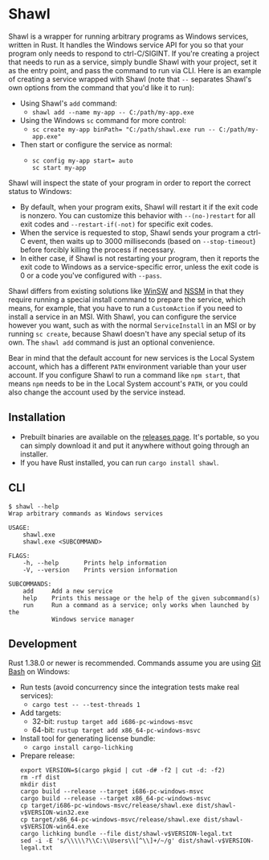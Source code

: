 # Shawl

Shawl is a wrapper for running arbitrary programs as Windows services,
written in Rust. It handles the Windows service API for you so that your
program only needs to respond to ctrl-C/SIGINT. If you're creating a project
that needs to run as a service, simply bundle Shawl with your project, set it
as the entry point, and pass the command to run via CLI. Here is an example of
creating a service wrapped with Shawl (note that `--` separates Shawl's own
options from the command that you'd like it to run):

* Using Shawl's `add` command:
  * `shawl add --name my-app -- C:/path/my-app.exe`
* Using the Windows `sc` command for more control:
  * `sc create my-app binPath= "C:/path/shawl.exe run -- C:/path/my-app.exe"`
* Then start or configure the service as normal:
  * ```
    sc config my-app start= auto
    sc start my-app
    ```

Shawl will inspect the state of your program in order to report the correct
status to Windows:

* By default, when your program exits, Shawl will restart it if the exit code
  is nonzero. You can customize this behavior with `--(no-)restart` for all
  exit codes and `--restart-if(-not)` for specific exit codes.
* When the service is requested to stop, Shawl sends your program a ctrl-C
  event, then waits up to 3000 milliseconds (based on `--stop-timeout`) before
  forcibly killing the process if necessary.
* In either case, if Shawl is not restarting your program, then it reports
  the exit code to Windows as a service-specific error, unless the exit code
  is 0 or a code you've configured with `--pass`.

Shawl differs from existing solutions like [WinSW](https://github.com/kohsuke/winsw)
and [NSSM](https://nssm.cc) in that they require running a special install
command to prepare the service, which means, for example, that you have to run
a `CustomAction` if you need to install a service in an MSI. With Shawl, you can
configure the service however you want, such as with the normal `ServiceInstall`
in an MSI or by running `sc create`, because Shawl doesn't have any special
setup of its own. The `shawl add` command is just an optional convenience.

Bear in mind that the default account for new services is the Local System
account, which has a different `PATH` environment variable than your user
account. If you configure Shawl to run a command like `npm start`, that means
`npm` needs to be in the Local System account's `PATH`, or you could also
change the account used by the service instead.

## Installation
* Prebuilt binaries are available on the
  [releases page](https://github.com/mtkennerly/shawl/releases).
  It's portable, so you can simply download it and put it anywhere
  without going through an installer.
* If you have Rust installed, you can run `cargo install shawl`.

## CLI

```console
$ shawl --help
Wrap arbitrary commands as Windows services

USAGE:
    shawl.exe
    shawl.exe <SUBCOMMAND>

FLAGS:
    -h, --help       Prints help information
    -V, --version    Prints version information

SUBCOMMANDS:
    add     Add a new service
    help    Prints this message or the help of the given subcommand(s)
    run     Run a command as a service; only works when launched by the
            Windows service manager
```

## Development

Rust 1.38.0 or newer is recommended.
Commands assume you are using [Git Bash](https://git-scm.com) on Windows:

* Run tests (avoid concurrency since the integration tests make real services):
  * `cargo test -- --test-threads 1`
* Add targets:
  * 32-bit: `rustup target add i686-pc-windows-msvc`
  * 64-bit: `rustup target add x86_64-pc-windows-msvc`
* Install tool for generating license bundle:
  * `cargo install cargo-lichking`
* Prepare release:
  ```
  export VERSION=$(cargo pkgid | cut -d# -f2 | cut -d: -f2)
  rm -rf dist
  mkdir dist
  cargo build --release --target i686-pc-windows-msvc
  cargo build --release --target x86_64-pc-windows-msvc
  cp target/i686-pc-windows-msvc/release/shawl.exe dist/shawl-v$VERSION-win32.exe
  cp target/x86_64-pc-windows-msvc/release/shawl.exe dist/shawl-v$VERSION-win64.exe
  cargo lichking bundle --file dist/shawl-v$VERSION-legal.txt
  sed -i -E 's/\\\\\?\\C:\\Users\\[^\\]+/~/g' dist/shawl-v$VERSION-legal.txt
  ```
